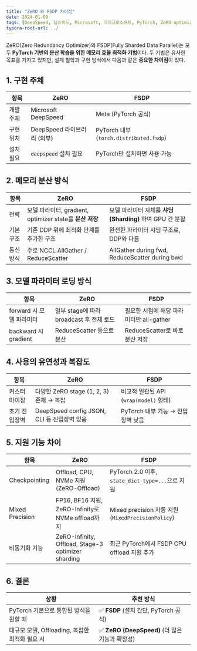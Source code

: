 ```yaml
---
title: "ZeRO 와 FSDP 차이점"
date: 2024-01-09
tags: [DeepSpeed, 딥스피드, Microsoft, 마이크로소프트, PyTorch, ZeRO optimizer, Mixed Precision, Model Parallelism, Pipeline Parallelism, DeepSpeed-Inference, DDP, Distributed Data Parallel]
typora-root-url: ../
---
```


ZeRO(Zero Redundancy Optimizer)와 FSDP(Fully Sharded Data Parallel)는 모두 **PyTorch 기반의 분산 학습을 위한 메모리 효율 최적화 기법**이다. 두 기법은 유사한 목표를 가지고 있지만, 설계 철학과 구현 방식에서 다음과 같은 **중요한 차이점**이 있다. 



## 1. 구현 주체

| 항목      | ZeRO                        | FSDP                                    |
| --------- | --------------------------- | --------------------------------------- |
| 개발 주체 | Microsoft DeepSpeed         | Meta (PyTorch 공식)                     |
| 구현 위치 | DeepSpeed 라이브러리 (외부) | PyTorch 내부 (`torch.distributed.fsdp`) |
| 설치 필요 | `deepspeed` 설치 필요       | PyTorch만 설치하면 사용 가능            |



## 2. 메모리 분산 방식

| 항목      | ZeRO                                                     | FSDP                                                     |
| --------- | -------------------------------------------------------- | -------------------------------------------------------- |
| 전략      | 모델 파라미터, gradient, optimizer state를 **분산 저장** | 모델 파라미터 자체를 **샤딩(Sharding)** 하여 GPU 간 분할 |
| 기본 구조 | 기존 DDP 위에 최적화 단계를 추가한 구조                  | 완전한 파라미터 샤딩 구조로, DDP와 다름                  |
| 통신 방식 | 주로 NCCL AllGather / ReduceScatter                      | AllGather during fwd, ReduceScatter during bwd           |



## 3. 모델 파라미터 로딩 방식

| 항목                     | ZeRO                                     | FSDP                                     |
| ------------------------ | ---------------------------------------- | ---------------------------------------- |
| forward 시 모델 파라미터 | 일부 stage에 따라 broadcast 후 전체 로드 | 필요한 시점에 해당 파라미터만 all-gather |
| backward 시 gradient     | ReduceScatter 등으로 분산                | ReduceScatter로 바로 분산 저장           |



## 4. 사용의 유연성과 복잡도

| 항목          | ZeRO                                        | FSDP                                   |
| ------------- | ------------------------------------------- | -------------------------------------- |
| 커스터마이징  | 다양한 ZeRO stage (1, 2, 3) 존재 → 복잡     | 비교적 일관된 API (`wrap(model)` 형태) |
| 초기 진입장벽 | DeepSpeed config JSON, CLI 등 진입장벽 있음 | PyTorch 내부 기능 → 진입장벽 낮음      |



## 5. 지원 기능 차이

| 항목            | ZeRO                                               | FSDP                                               |
| --------------- | -------------------------------------------------- | -------------------------------------------------- |
| Checkpointing   | Offload, CPU, NVMe 지원 (ZeRO-Offload)             | PyTorch 2.0 이후, `state_dict_type=...`으로 지원   |
| Mixed Precision | FP16, BF16 지원, ZeRO-Infinity로 NVMe offload까지  | Mixed precision 자동 지원 (`MixedPrecisionPolicy`) |
| 비동기화 기능   | ZeRO-Infinity, Offload, Stage-3 optimizer sharding | 최근 PyTorch에서 FSDP CPU offload 지원 추가        |



## 6. 결론

| 상황                                           | 추천 방식                                      |
| ---------------------------------------------- | ---------------------------------------------- |
| PyTorch 기본으로 통합된 방식을 원할 때         | ✅ **FSDP** (설치 간단, PyTorch 공식)           |
| 대규모 모델, Offloading, 복잡한 최적화 필요 시 | ✅ **ZeRO (DeepSpeed)** (더 많은 기능과 확장성) |